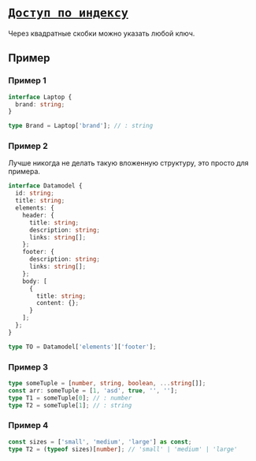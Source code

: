 # [`Доступ по индексу`](../index.md)

Через квадратные скобки можно указать любой ключ.

## Пример

### Пример 1

```ts
interface Laptop {
  brand: string;
}

type Brand = Laptop['brand']; // : string
```

### Пример 2

Лучше никогда не делать такую вложенную структуру, это просто для примера.

```ts
interface Datamodel {
  id: string;
  title: string;
  elements: {
    header: {
      title: string;
      description: string;
      links: string[];
    };
    footer: {
      description: string;
      links: string[];
    };
    body: [
      {
        title: string;
        content: {};
      }
    ];
  };
}

type TO = Datamodel['elements']['footer'];
```

### Пример 3

```ts
type someTuple = [number, string, boolean, ...string[]];
const arr: someTuple = [1, 'asd', true, '', ''];
type T1 = someTuple[0]; // : number
type T2 = someTuple[1]; // : string
```

### Пример 4

```ts
const sizes = ['small', 'medium', 'large'] as const;
type T2 = (typeof sizes)[number]; // 'small' | 'medium' | 'large'
```
